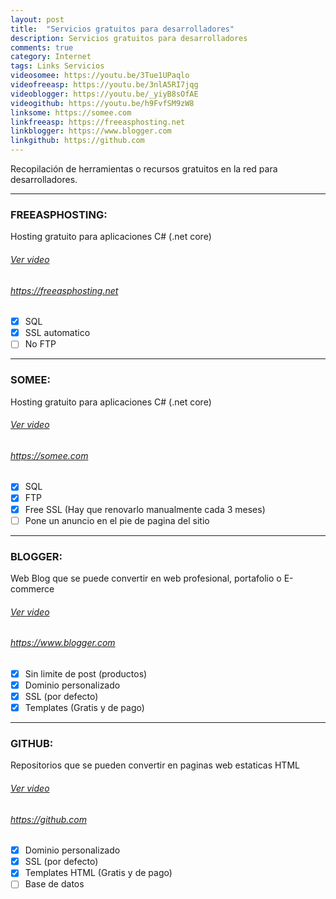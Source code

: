 ```yaml
---
layout: post
title:  "Servicios gratuitos para desarrolladores"
description: Servicios gratuitos para desarrolladores
comments: true
category: Internet
tags: Links Servicios
videosomee: https://youtu.be/3Tue1UPaqlo
videofreeasp: https://youtu.be/3nlA5RI7jqg
videoblogger: https://youtu.be/_yiyB8sOfAE
videogithub: https://youtu.be/h9FvfSM9zW8
linksome: https://somee.com
linkfreeasp: https://freeasphosting.net
linkblogger: https://www.blogger.com
linkgithub: https://github.com
---
```

Recopilación de herramientas o recursos gratuitos en la red para desarrolladores.
<hr>

### FREEASPHOSTING:
Hosting gratuito para aplicaciones C# (.net core)
###### <a target="_blank" href="{{ page.videofreeasp }}">Ver video</a> 
###### <a target="_blank" href="{{ page.linkfreeasp }}">https://freeasphosting.net</a> 
- [x] SQL
- [x] SSL automatico
- [ ] No FTP
<hr>

### SOMEE:
Hosting gratuito para aplicaciones C# (.net core)
###### <a target="_blank" href="{{ page.videosomee }}">Ver video</a> 
###### <a target="_blank" href="{{ page.linksome }}">https://somee.com</a> 
- [x] SQL
- [x] FTP
- [x] Free SSL (Hay que renovarlo manualmente cada 3 meses)
- [ ] Pone un anuncio en el pie de pagina del sitio
<hr>

### BLOGGER:
Web Blog que se puede convertir en web profesional, portafolio o E-commerce
###### <a target="_blank" href="{{ page.videoblogger }}">Ver video</a> 
###### <a target="_blank" href="{{ page.linkblogger }}">https://www.blogger.com</a> 
- [x] Sin limite de post (productos)
- [x] Dominio personalizado
- [x] SSL (por defecto)
- [x] Templates (Gratis y de pago)
<hr>

### GITHUB:
Repositorios que se pueden convertir en paginas web estaticas HTML
###### <a target="_blank" href="{{ page.videogithub }}">Ver video</a> 
###### <a target="_blank" href="{{ page.linkgithub }}">https://github.com</a> 
- [x] Dominio personalizado
- [x] SSL (por defecto)
- [x] Templates HTML (Gratis y de pago)
- [ ] Base de datos